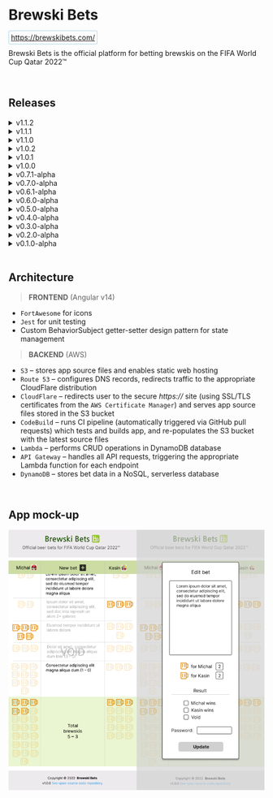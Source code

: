# Brewski Bets

<span style="color: lightblue; border: 1px solid lightblue; border-radius: 2px; padding: 4px;">https://brewskibets.com/</span>
<br />

<p>
Brewski Bets is the official platform for betting brewskis on the FIFA World Cup Qatar 2022™
</p>
<br />

<h2>Releases</h2>

<details>
<summary style="cursor: pointer">v1.1.2</summary>

**Released on February 14th, 2023**

<h4 style="color: red">Bug Fixes</h4>

- [Core] Upgrade `loader-utils` library to remove vulnerability picked up by GitHub's Dependabot

</details>

<details>
<summary style="cursor: pointer">v1.1.1</summary>

**Released on December 24th, 2022**

<h4 style="color: red">Bug Fixes</h4>

- [Frontend] Just for demo purposes

</details>

<details>
<summary style="cursor: pointer">v1.1.0</summary>

**Released on December 23rd, 2022**

<h4 style="color: green">Features</h4>

- [Frontend] Shut down betting component now that the World Cup tournament is over

</details>

<details>
<summary style="cursor: pointer">v1.0.2</summary>

**Released on October 23rd, 2022**

<h4 style="color: green">Features</h4>

- [Frontend] Enlarge 'New Bet' button to look better between avatars and large-font names
- [Frontend] Reduce size of beer icons in bottom 'Total brewskis' section of the table
- [Frontend] Further minor `bet-table` optimizations for mobile

</details>

<details>
<summary style="cursor: pointer">v1.0.1</summary>

**Released on October 23rd, 2022**

<h4 style="color: red">Bug Fixes</h4>

- [Frontend] Restrict width of details area in `bet-table` so that horizontal scrolling is never necessary
- [Frontend] Reduce height of `bet-editor` so that it's fully visible on mobile
- [Frontend] Remove `overflow: hidden;` CSS rule on `table` element for the table header and footer to remain sticky on mobile

</details>

<details>
<summary style="cursor: pointer">v1.0.0</summary>

**Released on October 23rd, 2022**

<h4 style="color: green">Features</h4>

- [Frontend] Improve error handling by displaying error and success notifications (using `@ngneat/hot-toast` library) and ensuring editor modal only closes if API request succeeded

<h4 style="color: orange">Refactor/ Chores/ Tests</h4>

- [Frontend] Implement separate `isEditorOpen$` subscription in `bet-editor` component to faciliate testing
- [Frontend] Clean up some unused/ unnecessary code
- [Frontend] Write static HTML rendering unit tests for all components

</details>

<details>
<summary style="cursor: pointer">v0.7.1-alpha</summary>

**Released on October 23rd, 2022**

<h4 style="color: green">Features</h4>

- [Frontend] Add loading spinner

<h4 style="color: red">Bug Fixes</h4>

- [Frontend] Fix broken unit tests by temporarily importing the HTTP client module into each spec file

</details>

<details>
<summary style="cursor: pointer">v0.7.0-alpha</summary>

**Released on October 23rd, 2022**

<h4 style="color: green">Features</h4>

- [Frontend] Reduce font-size of `bet-table` header names, expand table to full width on small viewports, and match `body` background-color to that of the header and footer for a better mobile UX
- [Frontend] Remove password-type from code `input` element to prevent browser from attempting to save it as a password
- [Frontend] Add add, update and delete functionality
- [Frontend] Support new-line characters (`\n`) in `details` field of form, and ensure characters are converted back to `<br>` tags in the HTML using 'white-space: pre-wrap;` CSS rule
- [Backend] Create API key in AWS and add `x-api-key` header to add, update and delete API calls to prevent unauthorized requests
- [Frontend] Sort bets in table based on new date-based id fields using new custom sort function
- [Core] Add "ES2021.String" under "compilerOptions" > "lib" in `tsconfig.ts` file to allow String.prototype.ReplaceAll() function

<h4 style="color: orange">Refactor</h4>

- [Frontend] Add explicit `isEditMode` variable in `bet-editor` to clarify some logic in template
- [Frontend] Rename 'description' as 'details' in `bet-editor` form since AWS API Gateway & Lambda cannot use 'description' as it's a reserved keyword

<h4 style="color: red">Bug Fixes</h4>

- [Frontend] Fix various small bugs related to `bet-editor` overlay
- [Frontend] Invalidate form if either brew count is less than 1 (previously 0 was allowed)
- [Backend] Ensure bet brew counts are always stored as strings in DynamoDB and converted back to numbers when retrieved

</details>

<details>
<summary style="cursor: pointer">v0.6.1-alpha</summary>

**Released on October 13th, 2022**

<h4 style="color: orange">Refactor</h4>

- [Frontend] Un-nest the `bet-editor` component one level in the HTML so that it is a direct child of `app`

<h4 style="color: red">Bug Fixes</h4>

- [Frontend] Import all necessary modules in `bet-editor` and `bet-table` to fix broken tests

</details>

<details>
<summary style="cursor: pointer">v0.6.0-alpha</summary>

**Released on October 13th, 2022**

<h4 style="color: green">Features</h4>

- [Frontend] Add `bet-editor` component, including basic validators, submission and deletion buttons, and overlay background over main app
- [Frontend] Update avatar SVGs and replace Wario with Bowser
- [Frontend] Create `bet-service` (with stub methods for now), which will be responsible for all API calls and app state

</details>

<details>
<summary style="cursor: pointer">v0.5.0-alpha</summary>

**Released on October 10th, 2022**

<h4 style="color: green">Features</h4>

- [Core] Create Mario and Wario svgs and add to bet-table header as accompanying avatars
- [Frontend] Build out remainder of main app - `header`, `bet-table`, and `footer` components with dummy data
- [Frontend] Add `FortAwesome` beer and plus icons

<h4 style="color: orange">Refactor</h4>

- [Frontend] Refactor all colours to use HSL format instead of hexadecimal or RGB values

<h4 style="color: red">Bug Fixes</h4>

- [Backend] Ensure old source files are not cached in CloudFront by setting invalidations to all files (`/*`)

</details>

<details>
<summary style="cursor: pointer">v0.4.0-alpha</summary>

**Released on October 8th, 2022**

<h4 style="color: green">Features</h4>

- [Core] Create logo and generate accompanying favicons and webmanifest file
- [Frontend] Update global font family to 'Verdana' with sans-serif as fallback
- [Frontend] Generate all frontend components and build out `footer` component with same information/layout as in previous apps

<h4 style="color: orange">Chores/ Tests</h4>

- [Core] Reorganize this README.md and mock-ups
- [Core] Configure Jest as testing platform, write a few placeholder tests for `footer` component, and test the ESLint linter with current CI pipeline
- [Frontend] Add 'noscript' message for any users on ancient machines

</details>

<details>
<summary style="cursor: pointer">v0.3.0-alpha</summary>

**Released on October 8th, 2022**

<h4 style="color: orange">Chores</h4>

- [Frontend] Configure Jest, remove Jasmine & Karma from project, and update buildspec.yml to include testing phase
- [Backend] Configure S3 buckets, Route 53 and CloudFront for automatically re-directing to https:// site

</details>

<details>
<summary style="cursor: pointer">v0.2.0-alpha</summary>

**Released on October 8th, 2022**

<h4 style="color: orange">Chores</h4>

- [Core] Set up code formatters, update .gitignore, add buildspec.yml, and prep project for CodeBuild CI/CD pipeline

</details>

<details>
<summary style="cursor: pointer">v0.1.0-alpha</summary>

**Released on October 2nd, 2022**

<h4 style="color: green">Features</h4>

- [Core] Initial commit - create Angular app shell and README

</details>

<br />

<h2>Architecture</h2>

> <b>FRONTEND</b> (Angular v14)

- `FortAwesome` for icons
- `Jest` for unit testing
- Custom BehaviorSubject getter-setter design pattern for state management
  <br />

> <b>BACKEND</b> (AWS)

- `S3` – stores app source files and enables static web hosting
- `Route 53` – configures DNS records, redirects traffic to the appropriate CloudFlare distribution
- `CloudFlare` – redirects user to the secure _https://_ site (using SSL/TLS certificates from the `AWS Certificate Manager`) and serves app source files stored in the S3 bucket
- `CodeBuild` – runs CI pipeline (automatically triggered via GitHub pull requests) which tests and builds app, and re-populates the S3 bucket with the latest source files
- `Lambda` – performs CRUD operations in DynamoDB database
- `API Gateway` – handles all API requests, triggering the appropriate Lambda function for each endpoint
- `DynamoDB` – stores bet data in a NoSQL, serverless database

<br />
<h2>App mock-up</h2>

![App mock-up](/mock-ups/app.png 'App mock-up')
